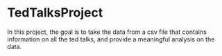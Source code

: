 # TedTalksProject
In this project, the goal is to take the data from a csv file that contains information on all the ted talks, and provide a meaningful analysis on the data.
